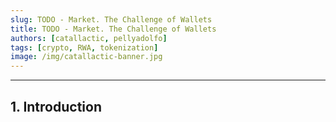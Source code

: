 ```yaml
---
slug: TODO - Market. The Challenge of Wallets
title: TODO - Market. The Challenge of Wallets
authors: [catallactic, pellyadolfo]
tags: [crypto, RWA, tokenization]
image: /img/catallactic-banner.jpg
---
```

---

## 1. Introduction

